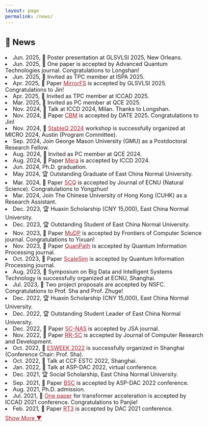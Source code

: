 ```yaml
---
layout: page
permalink: /news/
---
```

<style>
    body {
        font-size: 18px;
    }
    .hidden {
        display: none;
    }
    #more-btn {
      margin-top: 10px;
      cursor: pointer;
      color: #a32133;
      text-decoration: underline;
    }
    a {
      color: #a32133;
    }
</style>

[comment]: <> (paper, service, award, talk, contribution)
<section>
  <h2>📢 News</h2>
  <li>Jun. 2025, 🎤 Poster presentation at GLSVLSI 2025, New Orleans.</li>
  <li>Jun. 2025, 📝 One paper is accepted by Advanced Quantum Technologies journal. Congratulations to Longshan!</li>
  <li>Jun. 2025, 🙌 Invited as TPC member at ISPA 2025.</li>
  <li>Apr. 2025, 📝 Paper <a href="https://dl.acm.org/doi/10.1145/3716368.3735146">MirrorFS</a> is accepted by GLSVLSI 2025. Congratulations to Jin!</li>
  <li>Apr. 2025, 🙌 Invited as TPC member at ICCAD 2025.</li>
  <li>Mar. 2025, 🙌 Invited as PC member at QCE 2025.</li>
  <li>Nov. 2024, 🎤 Talk at ICCD 2024, Milan. Thanks to Longshan.</li>
  <li>Nov. 2024, 📝 Paper <a href="https://ieeexplore.ieee.org/abstract/document/10993028?casa_token=qbznp401g9cAAAAA:EvHkfNzQGuFxNQpk9wzAJ96Yg7xKOzVA0ImanRRUx1JEcrxBJbByPI_zgrDOAyyyIA-kUmk">CBM</a> is accepted by DATE 2025. Congratulations to Jin!</li>
  <li>Nov. 2024, 🙌 <a href="https://stableq.org/">StableQ 2024</a> workshop is successfully organized at MICRO 2024, Austin (Program Committee).</li>
  <li>Sep. 2024, Join George Mason University (GMU) as a Postdoctoral Research Fellow.</li>
  <li>Aug. 2024, 🙌 Invited as PC member at QCE 2024.</li>
  <li>Aug. 2024, 📝 Paper <a href="https://ieeexplore.ieee.org/abstract/document/10818024?casa_token=Tnd7EVPKU-MAAAAA:TtlUGJ_ksgohxNXhBqcwqSbBJGbH8L2jQdnkO2Q-VFUjlFdT1KR3IOJz9lCd6u6dYSYr52w">Mera</a> is accepted by ICCD 2024.</li>
  <li>Jun. 2024, Ph.D. graduation. </li>
  <li>May 2024, 🏆 Outstanding Graduate of East China Normal University.</li>
  <li>Mar. 2024, 📝 Paper <a href="https://xblk.ecnu.edu.cn/CN/10.3969/j.issn.1000-5641.2024.02.009">SCQ</a> is accepted by Journal of ECNU (Natural Science). Congratulations to Yongzhuo!</li>
  <li>Mar. 2024, Join The Chinese University of Hong Kong (CUHK) as a Research Assistant.</li>
  <li>Dec. 2023, 🏆 Huaxin Scholarship (CNY 15,000), East China Normal University.</li>
  <li>Dec. 2023, 🏆 Outstanding Student of East China Normal University.</li>
  <li>Nov. 2023, 📝 Paper <a href="https://link.springer.com/article/10.1007/s11704-023-3566-y">MuDP</a> is accepted by Frontiers of Computer Science journal. Congratulations to Yixuan!</li>
  <li>Nov. 2023, 📝 Paper <a href="https://link.springer.com/article/10.1007/s11128-023-04192-x">QuanPath</a> is accepted by Quantum Information Processing journal.</li>
  <li>Oct. 2023, 📝 Paper <a href="https://link.springer.com/article/10.1007/s11128-023-04160-5">ScaleSim</a> is accepted by Quantum Information Processing journal.</li>
  <li>Aug. 2023, 🙌 Symposium on Big Data and Intelligent Systems Technology is successfully organized at ECNU, Shanghai.</li>
  <li>Jul. 2023, 📝 Two project proposals are accepted by NSFC. Congratulations to Prof. Sha and Prof. Zhuge!</li>
  <li>Dec. 2022, 🏆 Huaxin Scholarship (CNY 15,000), East China Normal University.</li>
  <li>Dec. 2022, 🏆 Outstanding Student Leader of East China Normal University.</li>
  <li>Dec. 2022, 📝 Paper <a href="https://www.sciencedirect.com/science/article/abs/pii/S1383762122002958">SC-NAS</a> is accepted by JSA journal.</li>
  <li>Nov. 2022, 📝 Paper <a href="https://crad.ict.ac.cn/en/article/Y2024/I4/840">RR-SC</a> is accepted by Journal of Computer Research and Development.</li>
  <li>Oct. 2022, 🙌 <a href="https://esweek.org/">ESWEEK 2022</a> is successfully organized in Shanghai (Conference Chair: Prof. Sha).</li>
  <li>Oct. 2022, 🎤 Talk at CCF ESTC 2022, Shanghai.</li>
  <li>Jan. 2022, 🎤 Talk at ASP-DAC 2022, virtual conference.</li>
  <li>Dec. 2021, 🏆 Social Scholarship, East China Normal University.</li>
  <li>Sep. 2021, 📝 Paper <a href="https://crad.ict.ac.cn/en/article/Y2024/I4/840">BSC</a> is accepted by ASP-DAC 2022 conference.</li>
  <li>Aug. 2021, Ph.D. admission.</li>
  <li>Jul. 2021, 📝 <a href="https://ieeexplore.ieee.org/abstract/document/9643586?casa_token=tILZxO-EEhwAAAAA:m2ccbWRNOGm5QsM4PGzYZ0sz1I2CFDEJLG6YaXnIrjyp-tzcLfc4CI-kWJtd0JGRPYVZY-U">One paper</a> for transformer acceleration is accepted by ICCAD 2021 conference. Congratulations to Panjie!</li>
  <li>Feb. 2021, 📝 Paper <a href="https://ieeexplore.ieee.org/abstract/document/9586295?casa_token=_-TgosNFim4AAAAA:oRP_KXYaTCITWTgXZtbNF7wFjhDZet1RyfqL9K632YgSohfmelf0zIYPhoaNYW5IRQ-O5rI">RT3</a> is accepted by DAC 2021 conference.</li>
  <div id="more-btn">Show More <span id="arrow">&#9660;</span></div>
</section>

<script>
  const allItems = document.querySelectorAll('li');
  const moreBtn = document.getElementById("more-btn");
  let expanded = false;

  allItems.forEach((item, index) => {
    if (index >= 20) {
      item.classList.add('hidden');
    }
  });

  moreBtn.addEventListener("click", () => {
    expanded = !expanded;

    allItems.forEach((item, index) => {
      if (index >= 20) {
        item.classList.toggle('hidden', !expanded);
      }
    });

    if (expanded) {
      moreBtn.innerHTML = 'Show Less <span id="arrow">&#9650;</span>';
    } else {
      moreBtn.innerHTML = 'Show More <span id="arrow">&#9660;</span>';
    }
  });
</script>

